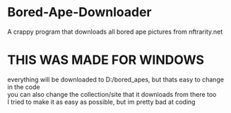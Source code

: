 # Bored-Ape-Downloader
A crappy program that downloads all bored ape pictures from nftrarity.net

# THIS WAS MADE FOR WINDOWS<br>
  everything will be downloaded to D:/bored_apes, but thats easy to change in the code<br>
  you can also change the collection/site that it downloads from there too<br>
  I tried to make it as easy as possible, but im pretty bad at coding<br>

